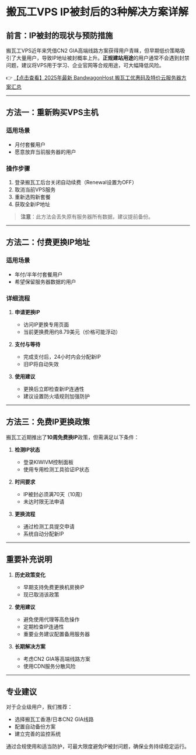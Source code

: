 # 搬瓦工VPS IP被封后的3种解决方案详解

## 前言：IP被封的现状与预防措施

搬瓦工VPS近年来凭借CN2 GIA高端线路方案获得用户青睐，但早期低价策略吸引了大量用户，导致IP地址被封概率上升。**正规建站用途**的用户通常不会遇到封禁问题，建议将VPS用于学习、企业官网等合规用途，可大幅降低风险。

👉 [【点击查看】2025年最新 BandwagonHost 搬瓦工优惠码及特价云服务器方案汇总](https://bit.ly/banwagon)

---

## 方法一：重新购买VPS主机

### 适用场景
- 月付套餐用户
- 愿意放弃当前服务器的用户

### 操作步骤
1. 登录搬瓦工后台关闭自动续费（Renewal设置为OFF）
2. 取消当前VPS服务
3. 重新选购新套餐
4. 获取全新IP地址

> **注意**：此方法会丢失原有服务器所有数据，建议提前备份。

---

## 方法二：付费更换IP地址

### 适用场景
- 年付/半年付套餐用户
- 希望保留服务器数据的用户

### 详细流程
1. **申请更换IP**
   - 访问IP更换专用页面
   - 当前更换费用约8.79美元（价格可能浮动）

2. **支付与等待**
   - 完成支付后，24小时内会分配新IP
   - 旧IP将自动失效

3. **使用建议**
   - 更换后立即检查新IP连通性
   - 建议设置防火墙规则加强防护

---

## 方法三：免费IP更换政策

搬瓦工近期推出了**10周免费换IP**政策，但需满足以下条件：

1. **检测IP状态**
   - 登录KIWIVM控制面板
   - 使用专用检测工具验证IP状态

2. **时间要求**
   - IP被封必须满70天（10周）
   - 未达时限无法申请

3. **更换流程**
   - 通过检测工具提交申请
   - 系统自动分配新IP

---

## 重要补充说明

1. **历史政策变化**
   - 早期支持免费更换机房换IP
   - 现已取消该政策

2. **使用建议**
   - 避免使用代理等高危操作
   - 定期检查IP连通性
   - 重要业务建议配置备用服务器

3. **长期解决方案**
   - 考虑CN2 GIA等高端线路方案
   - 使用CDN服务分散风险

---

## 专业建议

对于企业级用户，我们推荐：
- 选择搬瓦工香港/日本CN2 GIA线路
- 配置自动备份方案
- 建立完善的监控系统

通过合规使用和适当防护，可最大限度避免IP被封问题，确保业务持续稳定运行。